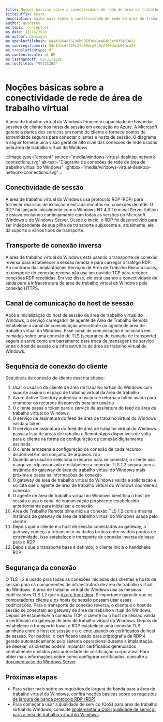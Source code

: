 ```yaml
---
title: Noções básicas sobre a conectividade de rede de área de trabalho virtual
titleSuffix: Azure
description: Saiba mais sobre a conectividade de rede de área de trabalho virtual do Windows
author: gundarev
ms.topic: conceptual
ms.date: 11/16/2020
ms.author: denisgun
ms.openlocfilehash: e4149864e16196b695d38a8c46ab5af835453412
ms.sourcegitcommit: 54e1d4cdff28c2fd88eca949c2190da1b09dca91
ms.translationtype: MT
ms.contentlocale: pt-BR
ms.lasthandoff: 01/31/2021
ms.locfileid: "99221203"
---
```

# <a name="understanding-windows-virtual-desktop-network-connectivity"></a>Noções básicas sobre a conectividade de rede de área de trabalho virtual

A área de trabalho virtual do Windows fornece a capacidade de hospedar sessões de cliente nos hosts de sessão em execução no Azure. A Microsoft gerencia partes dos serviços em nome do cliente e fornece pontos de extremidade seguros para conectar clientes e hosts de sessão. O diagrama a seguir fornece uma visão geral de alto nível das conexões de rede usadas pela área de trabalho virtual do Windows

:::image type="content" source="media/windows-virtual-desktop-network-connections.svg" alt-text="Diagrama de conexões de rede de área de trabalho virtual do Windows" lightbox="media/windows-virtual-desktop-network-connections.svg":::

## <a name="session-connectivity"></a>Conectividade de sessão

A área de trabalho virtual do Windows usa protocolo RDP (RDP) para fornecer recursos de exibição e entrada remotos em conexões de rede. O RDP foi lançado inicialmente com o Windows NT 4,0 Terminal Server Edition e estava evoluindo continuamente com todas as versões do Microsoft Windows e do Windows Server. Desde o início, o RDP foi desenvolvido para ser independente de sua pilha de transporte subjacente e, atualmente, ele dá suporte a vários tipos de transporte.

## <a name="reverse-connect-transport"></a>Transporte de conexão inversa

A área de trabalho virtual do Windows está usando o transporte de conexão reversa para estabelecer a sessão remota e para carregar o tráfego RDP. Ao contrário das implantações Serviços de Área de Trabalho Remota locais, o transporte de conexão reversa não usa um ouvinte TCP para receber conexões RDP recebidas. Em vez disso, ele está usando a conectividade de saída para a infraestrutura de área de trabalho virtual do Windows pela conexão HTTPS.

## <a name="session-host-communication-channel"></a>Canal de comunicação do host de sessão

Após a inicialização do host de sessão de área de trabalho virtual do Windows, o serviço carregador de agente de Área de Trabalho Remota estabelece o canal de comunicação persistente do agente de área de trabalho virtual do Windows. Esse canal de comunicação é colocado em camadas sobre uma conexão de TLS (segurança de camada de transporte) segura e serve como um barramento para troca de mensagens de serviço entre o host de sessão e a infraestrutura de área de trabalho virtual do Windows.

## <a name="client-connection-sequence"></a>Sequência de conexão do cliente

Sequência de conexão do cliente descrita abaixo:

1. Usar o usuário do cliente de área de trabalho virtual do Windows com suporte assina o espaço de trabalho virtual da área de trabalho
2. Azure Active Directory autentica o usuário e retorna o token usado para enumerar os recursos disponíveis para um usuário
3. O cliente passa o token para o serviço de assinatura do feed de área de trabalho virtual do Windows
4. O serviço de assinatura do feed de área de trabalho virtual do Windows valida o token
5. O serviço de assinatura do feed de área de trabalho virtual do Windows passa a lista de áreas de trabalho e RemoteApps disponíveis de volta para o cliente na forma de configuração de conexão digitalmente assinada
6. O cliente armazena a configuração de conexão de cada recurso disponível em um conjunto de arquivos. rdp
7. Quando um usuário seleciona o recurso para se conectar, o cliente usa o arquivo. rdp associado e estabelece a conexão TLS 1,2 segura com a instância do gateway de área de trabalho virtual do Windows mais próxima e passa as informações de conexão
8. O gateway de área de trabalho virtual do Windows valida a solicitação e solicita que o agente de área de trabalho virtual do Windows coordene a conexão
9. O agente de área de trabalho virtual do Windows identifica o host de sessão e usa o canal de comunicação persistente estabelecido anteriormente para inicializar a conexão
10. Área de Trabalho Remota pilha inicia a conexão TLS 1,2 com a mesma instância de gateway de área de trabalho virtual do Windows usada pelo cliente
11. Depois que o cliente e o host de sessão conectados ao gateway, o gateway começa a retransmitir os dados brutos entre os dois pontos de extremidade, isso estabelece o transporte de conexão inversa de base para o RDP
12. Depois que o transporte base é definido, o cliente inicia o handshake RDP

## <a name="connection-security"></a>Segurança da conexão

O TLS 1,2 é usado para todas as conexões iniciadas dos clientes e hosts de sessão para os componentes de infraestrutura de área de trabalho virtual do Windows. A área de trabalho virtual do Windows usa as mesmas codificações TLS 1,2 que o [Azure front door](../frontdoor/front-door-faq.md#what-are-the-current-cipher-suites-supported-by-azure-front-door). É importante garantir que os computadores cliente e os hosts de sessão possam usar essas codificações.
Para o transporte de conexão reversa, o cliente e o host de sessão se conectam ao gateway de área de trabalho virtual do Windows. Depois de estabelecer a conexão TCP, o cliente ou o host de sessão valida o certificado do gateway de área de trabalho virtual do Windows.
Depois de estabelecer o transporte base, o RDP estabelece uma conexão TLS aninhada entre o host de sessão e o cliente usando os certificados do host de sessão. Por padrão, o certificado usado para criptografia de RDP é gerado automaticamente pelo sistema operacional durante a implantação. Se desejar, os clientes podem implantar certificados gerenciados centralmente emitidos pela autoridade de certificação corporativa. Para obter mais informações sobre como configurar certificados, consulte a [documentação do Windows Server](/troubleshoot/windows-server/remote/remote-desktop-listener-certificate-configurations).

## <a name="next-steps"></a>Próximas etapas

* Para saber mais sobre os requisitos de largura de banda para a área de trabalho virtual do Windows, confira [noções básicas sobre os requisitos de largura de banda protocolo RDP (RDP)](rdp-bandwidth.md)
* Para começar a usar a qualidade de serviço (QoS) para área de trabalho virtual do Windows, consulte [implementar a QoS (qualidade de serviço) para a área de trabalho virtual do Windows](rdp-quality-of-service-qos.md).
